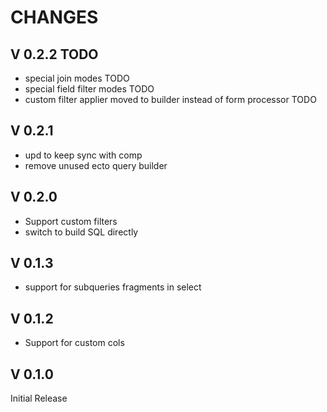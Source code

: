 
CHANGES
=======

V 0.2.2 TODO
------------

- special join modes TODO
- special field filter modes TODO
- custom filter applier moved to builder instead of form processor TODO

V 0.2.1
-------

- upd to keep sync with comp
- remove unused ecto query builder

V 0.2.0
-------

- Support custom filters
- switch to build SQL directly

V 0.1.3
-------

- support for subqueries fragments in select

V 0.1.2
-------

- Support for custom cols

V 0.1.0
-------

Initial Release
